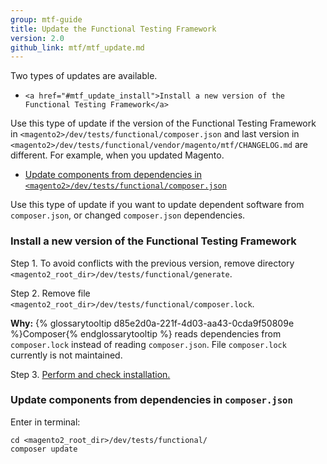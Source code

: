 ```yaml
---
group: mtf-guide
title: Update the Functional Testing Framework
version: 2.0
github_link: mtf/mtf_update.md
---
```


Two types of updates are available.

-     <a href="#mtf_update_install">Install a new version of the Functional Testing Framework</a>

<div class="bs-callout bs-callout-info" id="info">
<p>Use this type of update if the version of the Functional Testing Framework in <code>&lt;magento2&gt;/dev/tests/functional/composer.json</code> and last version in <code>&lt;magento2&gt;/dev/tests/functional/vendor/magento/mtf/CHANGELOG.md</code> are different. For example, when you updated Magento.</p>
</div>

-    <a href="#mtf_update_depend">Update components from dependencies in <code>&lt;magento2&gt;/dev/tests/functional/composer.json</code></a>

<div class="bs-callout bs-callout-info" id="info">
<p>Use this type of update if you want to update dependent software from <code>composer.json</code>, or changed <code>composer.json</code> dependencies.</p>
</div>


<h3 id="mtf_update_install">Install a new version of the Functional Testing Framework</h3>

Step 1.    To avoid conflicts with the previous version, remove directory `<magento2_root_dir>/dev/tests/functional/generate`.


Step 2.    Remove file `<magento2_root_dir>/dev/tests/functional/composer.lock`.

<div class="bs-callout bs-callout-info" id="info">
  <p><b>Why:</b> {% glossarytooltip d85e2d0a-221f-4d03-aa43-0cda9f50809e %}Composer{% endglossarytooltip %} reads dependencies from <code>composer.lock</code> instead of reading <code>composer.json</code>. File <code>composer.lock</code> currently is not maintained.</p>
</div>

Step 3.    <a href="{{page.baseurl}}/mtf/mtf_installation.html#mtf_install_perform">Perform and check installation.</a>

<h3 id="mtf_update_depend">Update components from dependencies in <code>composer.json</code></h3>

Enter in terminal:

    cd <magento2_root_dir>/dev/tests/functional/
    composer update

